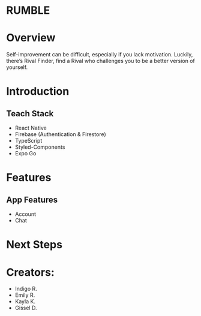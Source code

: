 # RUMBLE

# Overview

Self-improvement can be difficult, especially if you lack motivation. Luckily, there’s Rival Finder, find a Rival who challenges you to be a better version of yourself.

# Introduction

## Teach Stack

- React Native
- Firebase (Authentication & Firestore)
- TypeScript
- Styled-Components
- Expo Go

# Features

## App Features

- Account
- Chat

# Next Steps

# Creators:

- Indigo R.
- Emily R.
- Kayla K.
- Gissel D.
